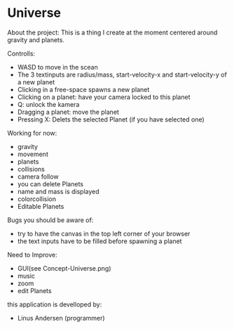 # Universe
About the project:
This is a thing I create at the moment centered around gravity and planets.

Controlls:
  - WASD to move in the scean
  - The 3 textinputs are radius/mass, start-velocity-x and start-velocity-y of a new planet
  - Clicking in a free-space spawns a new planet
  - Clicking on a planet: have your camera locked to this planet
  - Q: unlock the kamera
  - Dragging a planet: move the planet
  - Pressing X: Delets the selected Planet (if you have selected one)


Working for now:
  - gravity 
  - movement
  - planets
  - collisions
  - camera follow
  - you can delete Planets 
  - name and mass is displayed
  - colorcollision
  - Editable Planets

Bugs you should be aware of:
  - try to have the canvas in the top left corner of your browser
  - the text inputs have to be filled before spawning a planet

Need to Improve:
  - GUI(see Concept-Universe.png)
  - music
  - zoom
  - edit Planets

this application is develloped by: 
  - Linus Andersen (programmer)
  
